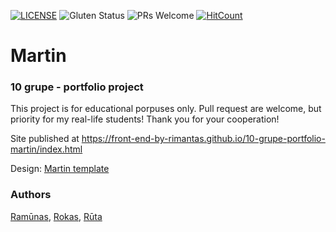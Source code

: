 [![LICENSE](https://img.shields.io/badge/license-MIT-blue.svg?style=flat-square)](https://github.com/front-end-by-rimantas/10-grupe-portfolio-martin/blob/master/LICENSE.md)
![Gluten Status](https://img.shields.io/badge/Gluten-Free-green.svg)
![PRs Welcome](https://img.shields.io/badge/PRs-welcome-brightgreen.svg)
[![HitCount](http://hits.dwyl.com/front-end-by-rimantas/10-grupe-portfolio-martin.svg)](http://hits.dwyl.com/front-end-by-rimantas/10-grupe-portfolio-martin)

# Martin
### 10 grupe - portfolio project

This project is for educational porpuses only. Pull request are welcome, but priority for my real-life students! Thank you for your cooperation!

Site published at https://front-end-by-rimantas.github.io/10-grupe-portfolio-martin/index.html

Design: [Martin template](http://inventheme.com/themeforest/martin/)

### Authors
[Ramūnas](https://github.com/Ramunas-Bkr), [Rokas](https://github.com/gerulisss), [Rūta](https://github.com/RutaMarija)
